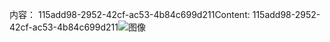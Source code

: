 <span data-ttu-id="27f5c-101">内容： 115add98-2952-42cf-ac53-4b84c699d211</span><span class="sxs-lookup"><span data-stu-id="27f5c-101">Content: 115add98-2952-42cf-ac53-4b84c699d211</span></span>![图像](b1baecc4-6f2f-414f-ab35-6c34aff26bd9.png)
